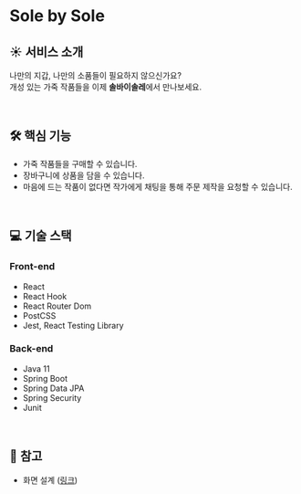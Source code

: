 # Sole by Sole

## :sunny: 서비스 소개
나만의 지갑, 나만의 소품들이 필요하지 않으신가요?<br>
개성 있는 가죽 작품들을 이제 **솔바이솔레**에서 만나보세요.

<br>

## 🛠 핵심 기능
- 가죽 작품들을 구매할 수 있습니다.
- 장바구니에 상품을 담을 수 있습니다.
- 마음에 드는 작품이 없다면 작가에게 채팅을 통해 주문 제작을 요청할 수 있습니다.

<br>

## :computer: 기술 스택
### Front-end
- React
- React Hook
- React Router Dom
- PostCSS
- Jest, React Testing Library
### Back-end
- Java 11
- Spring Boot
- Spring Data JPA
- Spring Security
- Junit

<br>

## :ledger: 참고
- 화면 설계 ([링크](https://whimsical.com/9dJwah9meqpQp8YgJgNAhu)) 
